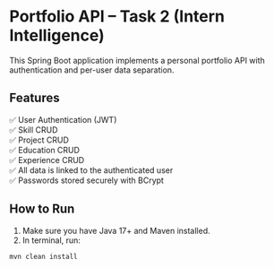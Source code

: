 # Portfolio API – Task 2 (Intern Intelligence)

This Spring Boot application implements a personal portfolio API with authentication and per-user data separation.

## Features

✅ User Authentication (JWT)  
✅ Skill CRUD  
✅ Project CRUD  
✅ Education CRUD  
✅ Experience CRUD  
✅ All data is linked to the authenticated user  
✅ Passwords stored securely with BCrypt

## How to Run

1. Make sure you have Java 17+ and Maven installed.
2. In terminal, run:

```bash
mvn clean install
